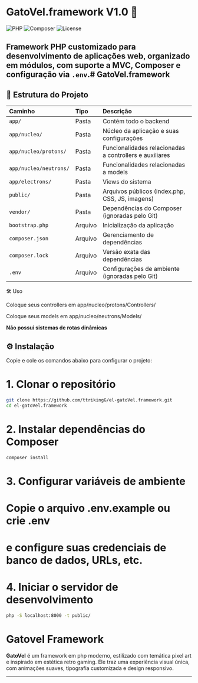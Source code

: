 # GatoVel.framework V1.0 🚀

![PHP](https://img.shields.io/badge/PHP-8.4-blue)
![Composer](https://img.shields.io/badge/Composer-v2.6-blue)
![License](https://img.shields.io/badge/License-MIT-green)

Framework PHP customizado para desenvolvimento de aplicações web, organizado em módulos, com suporte a MVC, Composer e configuração via `.env`.# GatoVel.framework
---

## 📁 Estrutura do Projeto

| Caminho                      | Tipo      | Descrição                                                   |
| :--------------------------- | :-------- | :---------------------------------------------------------- |
| `app/`                       | Pasta     | Contém todo o backend                                       |
| `app/nucleo/`                | Pasta     | Núcleo da aplicação e suas configurações                    |
| `app/nucleo/protons/`        | Pasta     | Funcionalidades relacionadas a controllers e auxiliares     |
| `app/nucleo/neutrons/`       | Pasta     | Funcionalidades relacionadas a models                       |
| `app/electrons/`             | Pasta     | Views do sistema                                            |
| `public/`                    | Pasta     | Arquivos públicos (index.php, CSS, JS, imagens)             |
| `vendor/`                    | Pasta     | Dependências do Composer (ignoradas pelo Git)               |
| `bootstrap.php`              | Arquivo   | Inicialização da aplicação                                  |
| `composer.json`              | Arquivo   | Gerenciamento de dependências                               |
| `composer.lock`              | Arquivo   | Versão exata das dependências                               |
| `.env`                       | Arquivo   | Configurações de ambiente (ignoradas pelo Git)              |


🛠️ Uso

Coloque seus controllers em app/nucleo/protons/Controllers/

Coloque seus models em app/nucleo/neutrons/Models/

**Não possui sistemas de rotas dinâmicas**

## ⚙️ Instalação
Copie e cole os comandos abaixo para configurar o projeto:

# 1. Clonar o repositório
```bash
git clone https://github.com/ttrikingG/el-gatoVel.framework.git
cd el-gatoVel.framework
``` 


# 2. Instalar dependências do Composer
```bash
composer install
``` 

# 3. Configurar variáveis de ambiente
# Copie o arquivo .env.example ou crie .env
# e configure suas credenciais de banco de dados, URLs, etc.

# 4. Iniciar o servidor de desenvolvimento
```bash
php -S localhost:8000 -t public/
```

# Gatovel Framework

**GatoVel** é um framework em php moderno, estilizado com temática pixel art e inspirado em estética retro gaming. Ele traz uma experiência visual única, com animações suaves, tipografia customizada e design responsivo.

---
